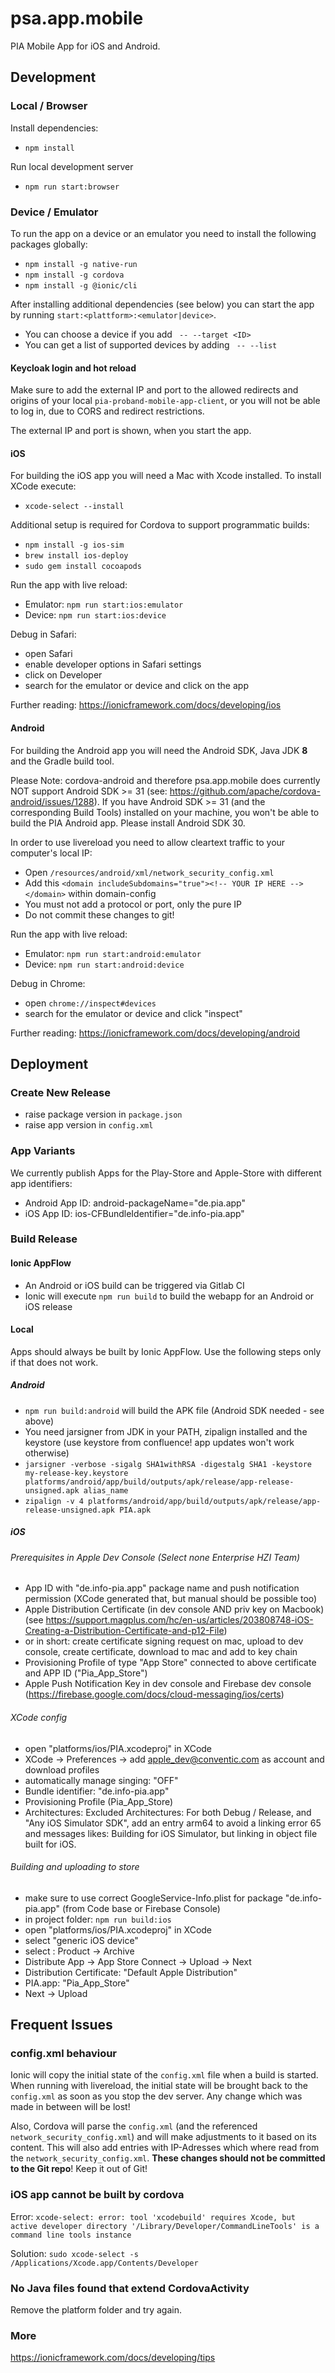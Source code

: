 # psa.app.mobile

PIA Mobile App for iOS and Android.

## Development

### Local / Browser

Install dependencies:

- `npm install`

Run local development server

- `npm run start:browser`

### Device / Emulator

To run the app on a device or an emulator you need to install the following packages globally:

- `npm install -g native-run`
- `npm install -g cordova`
- `npm install -g @ionic/cli`

After installing additional dependencies (see below) you can start the app by running
`start:<plattform>:<emulator|device>`.

- You can choose a device if you add ` -- --target <ID>`
- You can get a list of supported devices by adding ` -- --list`

#### Keycloak login and hot reload

Make sure to add the external IP and port to the allowed redirects and origins of your local `pia-proband-mobile-app-client`,
or you will not be able to log in, due to CORS and redirect restrictions.

The external IP and port is shown, when you start the app.

#### iOS

For building the iOS app you will need a Mac with Xcode installed. To install XCode execute:

- `xcode-select --install`

Additional setup is required for Cordova to support programmatic builds:

- `npm install -g ios-sim`
- `brew install ios-deploy`
- `sudo gem install cocoapods`

Run the app with live reload:

- Emulator: `npm run start:ios:emulator`
- Device: `npm run start:ios:device`

Debug in Safari:

- open Safari
- enable developer options in Safari settings
- click on Developer
- search for the emulator or device and click on the app

Further reading: https://ionicframework.com/docs/developing/ios

#### Android

For building the Android app you will need the Android SDK, Java JDK **8** and the Gradle build tool.

Please Note: cordova-android and therefore psa.app.mobile does currently NOT support Android SDK >= 31
(see: <https://github.com/apache/cordova-android/issues/1288>). If you have Android SDK >= 31 (and the corresponding
Build Tools) installed on your machine, you won't be able to build the PIA Android app. Please install Android SDK 30.

In order to use livereload you need to allow cleartext traffic to your computer's local IP:

- Open `/resources/android/xml/network_security_config.xml`
- Add this `<domain includeSubdomains="true"><!-- YOUR IP HERE --></domain>` within domain-config
- You must not add a protocol or port, only the pure IP
- Do not commit these changes to git!

Run the app with live reload:

- Emulator: `npm run start:android:emulator`
- Device: `npm run start:android:device`

Debug in Chrome:

- open `chrome://inspect#devices`
- search for the emulator or device and click "inspect"

Further reading: https://ionicframework.com/docs/developing/android

## Deployment

### Create New Release

- raise package version in `package.json`
- raise app version in `config.xml`

### App Variants

We currently publish Apps for the Play-Store and Apple-Store with different app identifiers:

- Android App ID: android-packageName="de.pia.app"
- iOS App ID: ios-CFBundleIdentifier="de.info-pia.app"

### Build Release

#### Ionic AppFlow

- An Android or iOS build can be triggered via Gitlab CI
- Ionic will execute `npm run build` to build the webapp for an Android or iOS release

#### Local

Apps should always be built by Ionic AppFlow. Use the following steps only if that does not work.

##### Android

- `npm run build:android` will build the APK file (Android SDK needed - see above)
- You need jarsigner from JDK in your PATH, zipalign installed and the keystore (use keystore from confluence! app updates won't work otherwise)
- `jarsigner -verbose -sigalg SHA1withRSA -digestalg SHA1 -keystore my-release-key.keystore platforms/android/app/build/outputs/apk/release/app-release-unsigned.apk alias_name`
- `zipalign -v 4 platforms/android/app/build/outputs/apk/release/app-release-unsigned.apk PIA.apk`

##### iOS

###### Prerequisites in Apple Dev Console (Select none Enterprise HZI Team)

- App ID with "de.info-pia.app" package name and push notification permission (XCode generated that, but manual should be possible too)
- Apple Distribution Certificate (in dev console AND priv key on Macbook) (see https://support.magplus.com/hc/en-us/articles/203808748-iOS-Creating-a-Distribution-Certificate-and-p12-File)
- or in short: create certificate signing request on mac, upload to dev console, create certificate, download to mac and add to key chain
- Provisioning Profile of type "App Store" connected to above certificate and APP ID ("Pia_App_Store")
- Apple Push Notification Key in dev console and Firebase dev console (https://firebase.google.com/docs/cloud-messaging/ios/certs)

###### XCode config

- open "platforms/ios/PIA.xcodeproj" in XCode
- XCode -> Preferences -> add apple_dev@conventic.com as account and download profiles
- automatically manage singing: "OFF"
- Bundle identifier: "de.info-pia.app"
- Provisioning Profile (Pia_App_Store)
- Architectures: Excluded Architectures: For both Debug / Release, and "Any iOS Simulator SDK", add an entry arm64 to avoid a linking error 65 and messages likes: Building for iOS Simulator, but linking in object file built for iOS.

###### Building and uploading to store

- make sure to use correct GoogleService-Info.plist for package "de.info-pia.app" (from Code base or Firebase Console)
- in project folder: `npm run build:ios`
- open "platforms/ios/PIA.xcodeproj" in XCode
- select "generic iOS device"
- select : Product -> Archive
- Distribute App -> App Store Connect -> Upload -> Next
- Distribution Certificate: "Default Apple Distribution"
- PIA.app: "Pia_App_Store"
- Next -> Upload

## Frequent Issues

### config.xml behaviour

Ionic will copy the initial state of the `config.xml` file when a build is started.
When running with livereload, the initial state will be brought back to the `config.xml` as soon as you stop the dev server.
Any change which was made in between will be lost!

Also, Cordova will parse the `config.xml` (and the referenced `network_security_config.xml`) and will make adjustments to it
based on its content. This will also add entries with IP-Adresses which where read from the `network_security_config.xml`.
**These changes should not be committed to the Git repo**! Keep it out of Git!

### iOS app cannot be built by cordova

Error: `xcode-select: error: tool 'xcodebuild' requires Xcode, but active developer directory '/Library/Developer/CommandLineTools' is a command line tools instance`

Solution: `sudo xcode-select -s /Applications/Xcode.app/Contents/Developer`

### No Java files found that extend CordovaActivity

Remove the platform folder and try again.

### More

https://ionicframework.com/docs/developing/tips
